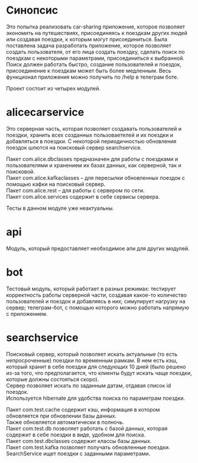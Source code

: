 # Синопсис

Это попытка реализовать car-sharing приложение, которое позволяет экономить на путешествиях, 
присоединяясь к поездкам других людей или создавая поездки, к которым могут присоединиться.
Была поставлена задача разработать приложение, которое позволяет создать пользователя, 
от его лица создать поездку, сделать поиск по поездкам с некоторыми параметрами, присоединиться к выбранной.
Поиск должен работать быстро, создание пользователей и поездок, присоединение к поездкам может быть более медленным.
Весь функционал приложения можно получить по /help в телеграм боте.

Проект состоит из четырех модулей.

# alicecarservice

Это серверная часть, 
которая позволяет создавать пользователей и поездки, хранить всех созданных пользоваетелей и их поездки и 
добавляться в поездки.
С некоторой периодичностью обновления поездок шлются на поисковый сервер
searchservice.

Пакет com.alice.dbclasses предназначен для работы с поездками и пользователями и хранением их базах данных,
как серверной, так и поисковой.<br />
Пакет com.alice.kafkaclasses – для пересылки обновленных поездок с помощью кафки на поисковый сервер.<br />
Пакет com.alice.rest – для работы с сервером по сети.<br />
Пакет com.alice.services содержит в себе сервисы сервера.<br />

Тесты в данном модуле уже неактуальны.

# api

Модуль, который предоставляет необходимое апи для других модулей.

# bot

Тестовый модуль, который работает в разных режимах: тестирует корректность работы серверной части, 
создавая какое-то количество пользователей и поездок и добавляясь в них; симулирует нагрузку на сервер;
телеграм-бот, с помощью которого можно работать напрямую с приложением.

# searchservice

Поисковый сервер, который позволяет искать актуальные (то есть непросроченные) поездки по временным рамкам.
В нем есть кэш, который хранит в себе поездки для следующих 10 дней (было решено из-за того, 
что предполагается, что клиенты будут искать чаще поездки, которые должны состояться скоро).<br />
Сервер позволяет искать по заданным датам, отдавая список id поездок. <br />
Используется hibernate для удобства поиска по параметрам поездки.

Пакет com.test.cache содержит кэш, информация в котором обновляется при обновлении базы данных.  
Также обновляется автоматически в полночь. <br />
Пакет com.test.db позволяет работать с базой данных, которая содержит в себе поездки в виде, удобном для поиска. <br />
Пакет com.test.dbclasses содержит классы базы данных. <br />
Пакет com.test.kafka позволяет получать обновленные поездки.<br />
SearchService ищет поездки с заданными параметрами.<br />